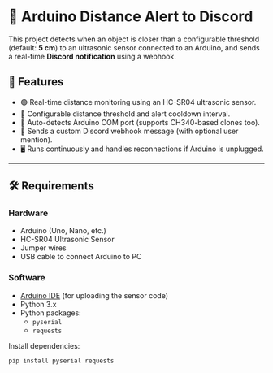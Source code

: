 # 🔔 Arduino Distance Alert to Discord

This project detects when an object is closer than a configurable threshold (default: **5 cm**) to an ultrasonic sensor connected to an Arduino, and sends a real-time **Discord notification** using a webhook.

## 🚀 Features

- 🟢 Real-time distance monitoring using an HC-SR04 ultrasonic sensor.
- 🔁 Configurable distance threshold and alert cooldown interval.
- 🧠 Auto-detects Arduino COM port (supports CH340-based clones too).
- 📲 Sends a custom Discord webhook message (with optional user mention).
- 🖥️ Runs continuously and handles reconnections if Arduino is unplugged.

---

## 🛠️ Requirements

### Hardware
- Arduino (Uno, Nano, etc.)
- HC-SR04 Ultrasonic Sensor
- Jumper wires
- USB cable to connect Arduino to PC

### Software
- [Arduino IDE](https://www.arduino.cc/en/software) (for uploading the sensor code)
- Python 3.x
- Python packages:
  - `pyserial`
  - `requests`

Install dependencies:

```bash
pip install pyserial requests
